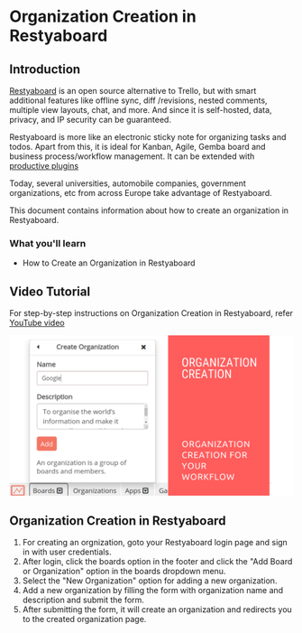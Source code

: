 # Organization Creation in Restyaboard

## Introduction

[Restyaboard](https://restya.com/board) is an open source alternative to Trello, but with smart additional features like offline sync, diff /revisions, nested comments, multiple view layouts, chat, and more. And since it is self-hosted, data, privacy, and IP security can be guaranteed.

Restyaboard is more like an electronic sticky note for organizing tasks and todos. Apart from this, it is ideal for Kanban, Agile, Gemba board and business process/workflow management. It can be extended with [productive plugins](https://restya.com/board/apps "productive plugins")

Today, several universities, automobile companies, government organizations, etc from across Europe take advantage of Restyaboard.

This document contains information about how to create an organization in Restyaboard.

### What you'll learn

*   How to Create an Organization in Restyaboard

## Video Tutorial

For step-by-step instructions on Organization Creation in Restyaboard, refer [YouTube video](https://www.youtube.com/watch?v=yoTXh1BOXIo "Watch video on Organization Creation in Restyaboard")

[![Organization Creation in Restyaboard](restyaboard-organization-creation.png)](https://www.youtube.com/watch?v=yoTXh1BOXIo "Watch video on Organization Creation in Restyaboard")  

## Organization Creation in Restyaboard

1.  For creating an orgnization, goto your Restyaboard login page and sign in with user credentials.
2.  After login, click the boards option in the footer and click the "Add Board or Organization" option in the boards dropdown menu.
3.  Select the "New Organization" option for adding a new organization.
4.  Add a new organization by filling the form with organization name and description and submit the form.
5.  After submitting the form, it will create an organization and redirects you to the created organization page.